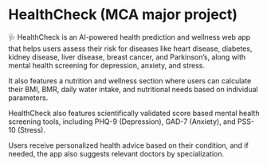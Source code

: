 # HealthCheck (MCA major project)
🩺 HealthCheck is an AI-powered health prediction and wellness web app that helps users assess their risk for diseases like heart disease, diabetes, kidney disease, liver disease, breast cancer, and Parkinson’s, along with mental health screening for depression, anxiety, and stress.

It also features a nutrition and wellness section where users can calculate their BMI, BMR, daily water intake, and nutritional needs based on individual parameters.

HealthCheck also features scientifically validated score based mental health screening tools, including PHQ-9 (Depression), GAD-7 (Anxiety), and PSS-10 (Stress).

Users receive personalized health advice based on their condition, and if needed, the app also suggests relevant doctors by specialization.
